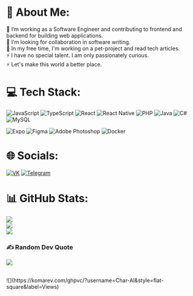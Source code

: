 # 💫 About Me:
🔭 I’m working as a Software Engineer and contributing to frontend and backend for building web applications.
<br>
👯 I'm looking for collaboration in software writing.
<br>
🌱 In my free time, I'm working on a pet-project and read tech articles.
<br>
⚡ I have no special talent. I am only passionately curious.
<br>
⚡ Let's make this world a better place.

# 💻 Tech Stack:
![JavaScript](https://img.shields.io/badge/javascript-%23323330.svg?style=for-the-badge&logo=javascript&logoColor=%23F7DF1E)
![TypeScript](https://img.shields.io/badge/typescript-%23007ACC.svg?style=for-the-badge&logo=typescript&logoColor=white)
![React](https://img.shields.io/badge/react-%2320232a.svg?style=for-the-badge&logo=react&logoColor=%2361DAFB)
![React Native](https://img.shields.io/badge/react_native-%2320232a.svg?style=for-the-badge&logo=react&logoColor=%2361DAFB)
![PHP](https://img.shields.io/badge/php-%23777BB4.svg?style=for-the-badge&logo=php&logoColor=white)
![Java](https://img.shields.io/badge/java-%23ED8B00.svg?style=for-the-badge&logo=openjdk&logoColor=white)
![C#](https://img.shields.io/badge/c%23-%23239120.svg?style=for-the-badge&logo=csharp&logoColor=white)
![MySQL](https://img.shields.io/badge/mysql-%2300000f.svg?style=for-the-badge&logo=mysql&logoColor=white)

![Expo](https://img.shields.io/badge/expo-1C1E24?style=for-the-badge&logo=expo&logoColor=#D04A37)
![Figma](https://img.shields.io/badge/figma-%23F24E1E.svg?style=for-the-badge&logo=figma&logoColor=white)
![Adobe Photoshop](https://img.shields.io/badge/adobe%20photoshop-%2331A8FF.svg?style=for-the-badge&logo=adobe%20photoshop&logoColor=white)
![Docker](https://img.shields.io/badge/docker-%230db7ed.svg?style=for-the-badge&logo=docker&logoColor=white)

# 🌐 Socials:
[![VK](https://img.shields.io/badge/-Vkontakte-003f5c?logo=Vk&logoColor=white)](https://vk.com/id861180497)
[![Telegram](https://img.shields.io/badge/Telegram-2CA5E0?logo=telegram&logoColor=white)](https://t.me/miracle_tsx)

# 📊 GitHub Stats:
![](https://github-readme-stats.vercel.app/api?username=developer-miracle&theme=swift&hide_border=true&include_all_commits=false&count_private=false)<br/>
![](https://github-readme-streak-stats.herokuapp.com/?user=developer-miracle&theme=swift&hide_border=true)<br/>
![](https://github-readme-stats.vercel.app/api/top-langs/?username=developer-miracle&theme=swift&hide_border=true&include_all_commits=false&count_private=false&layout=compact)

### ✍️ Random Dev Quote
![](https://quotes-github-readme.vercel.app/api?type=vetical&theme=gruvbox)

<br>
![](https://komarev.com/ghpvc/?username=Char-Al&style=flat-square&label=Views)
